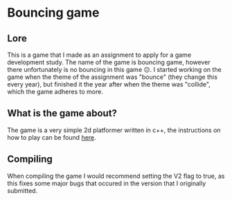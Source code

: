# Bouncing game
## Lore
This is a game that I made as an assignment to apply for a game development study. The name of the game is bouncing game, however there unfortunately is no bouncing in this game 😔.
I started working on the game when the theme of the assignment was "bounce" (they change this every year), but finished it the year after when the theme was "collide", which the game adheres to more.

## What is the game about?
The game is a very simple 2d platformer written in c++, the instructions on how to play can be found [here](https://github.com/LilyBwossom/Bouncing_Game/blob/main/_game%20readme.txt).

## Compiling
When compiling the game I would recommend setting the V2 flag to true, as this fixes some major bugs that occured in the version that I originally submitted.

